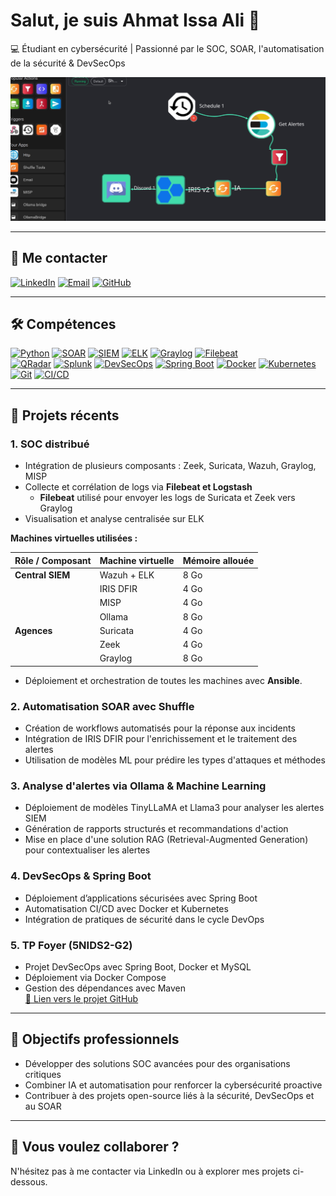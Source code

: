 # Salut, je suis Ahmat Issa Ali 👋

💻 Étudiant en cybersécurité | Passionné par le SOC, SOAR, l'automatisation de la sécurité & DevSecOps

![SOC Screenshot](https://github.com/haggarahmat/SOC-DISTRIBUTED-BVMT/blob/bb9039d719bee9a4d5411619dd8e73cf8a987937/Capture%20d%E2%80%99%C3%A9cran%202025-08-13%20171809.png)

---

## 🔗 Me contacter
[![LinkedIn](https://img.shields.io/badge/LinkedIn-Ahmat%20Issa%20Ali-blue?logo=linkedin&style=flat-square)](https://www.linkedin.com/in/ahmat-issa-ali-8a5895254)
[![Email](https://img.shields.io/badge/Email-ahmatissaali2@gmail.com-red?style=flat-square&logo=gmail)](mailto:ahmatissaali2@gmail.com)
[![GitHub](https://img.shields.io/badge/GitHub-AhmatIssaAli-black?style=flat-square&logo=github)](https://github.com/5NIDS2-G2/5NIDS2_G2_tp_foyer/tree/IssaAliAhmat_5NIDS2_G2)

---

## 🛠 Compétences
[![Python](https://img.shields.io/badge/Python-3776AB?style=flat-square&logo=python&logoColor=white)](https://www.python.org/)
[![SOAR](https://img.shields.io/badge/SOAR-Shuffle-4ABDAC?style=flat-square)](#)
[![SIEM](https://img.shields.io/badge/SIEM-Wazuh-FF6F61?style=flat-square)](#)
[![ELK](https://img.shields.io/badge/ELK-Stack-FCA121?style=flat-square)](#)
[![Graylog](https://img.shields.io/badge/Graylog-6B8E23?style=flat-square)](#)
[![Filebeat](https://img.shields.io/badge/Filebeat-0052CC?style=flat-square)](#)  
[![QRadar](https://img.shields.io/badge/QRadar-Certified-003366?style=flat-square)](#)
[![Splunk](https://img.shields.io/badge/Splunk-Certified-F7931E?style=flat-square)](#)
[![DevSecOps](https://img.shields.io/badge/DevSecOps-00A86B?style=flat-square)](#)
[![Spring Boot](https://img.shields.io/badge/Spring%20Boot-6DB33F?style=flat-square&logo=spring&logoColor=white)](#)
[![Docker](https://img.shields.io/badge/Docker-2496ED?style=flat-square&logo=docker&logoColor=white)](#)
[![Kubernetes](https://img.shields.io/badge/Kubernetes-326CE5?style=flat-square&logo=kubernetes&logoColor=white)](#)
[![Git](https://img.shields.io/badge/Git-F05032?style=flat-square&logo=git&logoColor=white)](#)
[![CI/CD](https://img.shields.io/badge/CI/CD-Auto-0052CC?style=flat-square)](#)

---

## 📂 Projets récents

### 1. SOC distribué
- Intégration de plusieurs composants : Zeek, Suricata, Wazuh, Graylog, MISP
- Collecte et corrélation de logs via **Filebeat et Logstash**
  - **Filebeat** utilisé pour envoyer les logs de Suricata et Zeek vers Graylog
- Visualisation et analyse centralisée sur ELK

**Machines virtuelles utilisées :**

| Rôle / Composant        | Machine virtuelle         | Mémoire allouée |
|-------------------------|--------------------------|----------------|
| **Central SIEM**        | Wazuh + ELK              | 8 Go           |
|                         | IRIS DFIR                | 4 Go           |
|                         | MISP                     | 4 Go           |
|                         | Ollama                   | 8 Go           |
| **Agences**             | Suricata                 | 4 Go           |
|                         | Zeek                     | 4 Go           |
|                         | Graylog                  | 8 Go           |

- Déploiement et orchestration de toutes les machines avec **Ansible**.

### 2. Automatisation SOAR avec Shuffle
- Création de workflows automatisés pour la réponse aux incidents
- Intégration de IRIS DFIR pour l'enrichissement et le traitement des alertes
- Utilisation de modèles ML pour prédire les types d'attaques et méthodes

### 3. Analyse d'alertes via Ollama & Machine Learning
- Déploiement de modèles TinyLLaMA et Llama3 pour analyser les alertes SIEM
- Génération de rapports structurés et recommandations d'action
- Mise en place d'une solution RAG (Retrieval-Augmented Generation) pour contextualiser les alertes

### 4. DevSecOps & Spring Boot
- Déploiement d’applications sécurisées avec Spring Boot
- Automatisation CI/CD avec Docker et Kubernetes
- Intégration de pratiques de sécurité dans le cycle DevOps

### 5. TP Foyer (5NIDS2-G2)
- Projet DevSecOps avec Spring Boot, Docker et MySQL
- Déploiement via Docker Compose
- Gestion des dépendances avec Maven  
[🔗 Lien vers le projet GitHub](https://github.com/5NIDS2-G2/5NIDS2_G2_tp_foyer/tree/IssaAliAhmat_5NIDS2_G2)

---

## 🌟 Objectifs professionnels
- Développer des solutions SOC avancées pour des organisations critiques
- Combiner IA et automatisation pour renforcer la cybersécurité proactive
- Contribuer à des projets open-source liés à la sécurité, DevSecOps et au SOAR

---

## 🚀 Vous voulez collaborer ?
N'hésitez pas à me contacter via LinkedIn ou à explorer mes projets ci-dessous.
